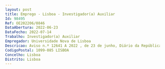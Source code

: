 ```yaml
--- 
layout: post
title: Emprego - Lisboa - Investigador(a) Auxiliar
Id: 98495
Ref: OE202206/0846
DataAbertura: 2022-06-23
DataFecho: 2022-07-14
Trabalho: Investigador(a) Auxiliar
Empregador: Universidade Nova de Lisboa
Descricao: Aviso n.º 12641 A 2022 , de 23 de junho, Diário da República n.º 120 2022, Série II de 2022 06 23Procedimento concursal de seleção internacional para contratação de 1 Investigador(a) Auxiliar, na área disciplinar de Artes, através de contrato de trabalho por tempo indeterminado na NOVA FCSH, para o exercício de investigação, gestão e comunicação de ciência no âmbito da Infraestrutura ROSSIO – Ciências Sociais, Artes e Humanidades (CSAH), financiado pela Fundação para a Ciência e Tecnologia, I.P. (FCT), através de fundos nacionais.
CodigoPostal: 1099-085 LISBOA
Concelho: Lisboa
Distrito: Lisboa
--- 
```


